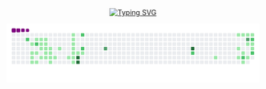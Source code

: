 <div align="center">
  <a href="https://git.io/typing-svg">
    <img src="https://readme-typing-svg.demolab.com?font=Fira+Code&weight=500&size=22&pause=1000&color=A020F0&center=true&vCenter=true&random=false&width=524&lines=+Olá,+sou+o+Luis+Sanches!!" alt="Typing SVG">
  </a>
</div>

![snake gif](https://github.com/juninho15830/juninho15830/blob/output/github-contribution-grid-snake.gif)


